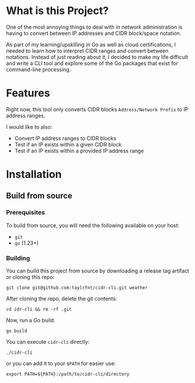 # What is this Project?
One of the most annoying things to deal with in network administration is having to convert
between IP addresses and CIDR block/space notation.

As part of my learning/upskilling in Go as well as cloud certifications, I needed to learn
how to interpret CIDR ranges and convert between notations.  Instead of just reading about it,
I decided to make my life difficult and write a CLI tool and explore some of the Go packages that
exist for command-line processing.

# Features
Right now, this tool only converts CIDR blocks `Address/Network Prefix` to IP address ranges.

I would like to also:
- Convert IP address ranges to CIDR blocks
- Test if an IP exists within a given CIDR block
- Test if an IP exists within a provided IP address range

# Installation
## Build from source
### Prerequisites
To build from source, you will need the following available on your host:
- `git`
- `go` (1.23+)
### Building
You can build this project from source by downloading a release tag artifact or cloning this repo:
```
git clone git@github.com:taylrfnt/cidr-cli.git weather
```
After cloning the repo, delete the git contents:
```
cd idr-cli && rm -rf .git
```
Now, run a Go build:
```
go build
```
You can execute `cidr-cli` directly:
```
./cidr-cli
```
or you can add it to your `$PATH` for easier use:
```
export PATH=${PATH}:/path/to/cidr-cli/directory
```

